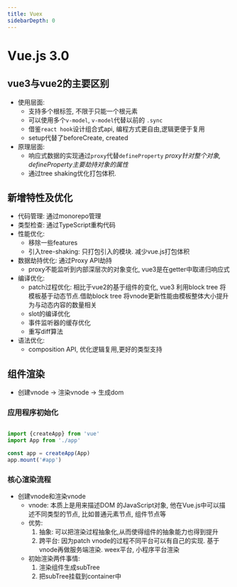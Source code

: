 ```yaml
---
title: Vuex
sidebarDepth: 0
---
```


# Vue.js 3.0

## vue3与vue2的主要区别

* 使用层面: 
    * 支持多个根标签, 不限于只能一个根元素
    * 可以使用多个`v-model`, `v-model`代替以前的 `.sync`
    * 借鉴`react hook`设计组合式api, 编程方式更自由,逻辑更便于复用
    * setup代替了beforeCreate, created
* 原理层面:
    * 响应式数据的实现通过`proxy`代替`defineProperty` *proxy针对整个对象, defineProperty主要劫持对象的属性*
    * 通过tree shaking优化打包体积.

## 新增特性及优化

* 代码管理: 通过monorepo管理
* 类型检查: 通过TypeScript重构代码
* 性能优化: 
    * 移除一些features
    * 引入tree-shaking: 只打包引入的模块. 减少vue.js打包体积
* 数据劫持优化: 通过Proxy API劫持
    * proxy不能监听到内部深层次的对象变化, vue3是在getter中取递归响应式
* 编译优化: 
    * patch过程优化: 相比于vue2的基于组件的变化, vue3 利用block tree 将模板基于动态节点.借助block tree 将vnode更新性能由模板整体大小提升为与动态内容的数量相关
    * slot的编译优化
    * 事件监听器的缓存优化
    * 重写diff算法
* 语法优化: 
    * composition API, 优化逻辑复用,更好的类型支持

## 组件渲染

* 创建vnode -> 渲染vnode -> 生成dom

### 应用程序初始化

```js

import {createApp} from 'vue'
import App from './app'

const app = createApp(App)
app.mount('#app')

```

### 核心渲染流程

* 创建vnode和渲染vnode
    * vnode: 本质上是用来描述DOM 的JavaScript对象, 他在Vue.js中可以描述不同类型的节点, 比如普通元素节点, 组件节点等
    * 优势: 
        1. 抽象: 可以把渲染过程抽象化,从而使得组件的抽象能力也得到提升
        2. 跨平台: 因为patch vnode的过程不同平台可以有自己的实现. 基于vnode再做服务端渲染. weex平台, 小程序平台渲染
    * 初始渲染两件事情: 
        1. 渲染组件生成subTree
        2. 把subTree挂载到container中